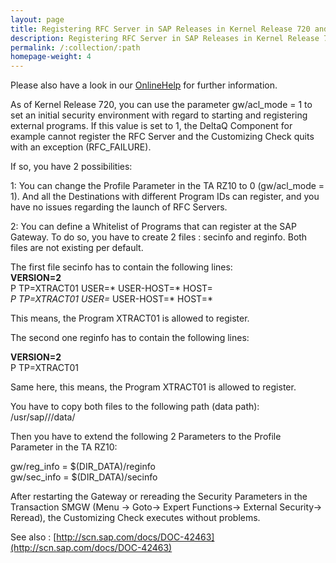 ```yaml
---
layout: page
title: Registering RFC Server in SAP Releases in Kernel Release 720 and higher
description: Registering RFC Server in SAP Releases in Kernel Release 720 and higher
permalink: /:collection/:path
homepage-weight: 4
---
```


Please also have a look in our [OnlineHelp](https://help.theobald-software.com/en/) for further information.

As of Kernel Release 720, you can use the parameter gw/acl_mode = 1 to set an initial security environment with regard to starting and registering external programs. If this value is set to 1, the DeltaQ Component for example cannot register the RFC Server and the Customizing Check quits with an exception (RFC_FAILURE).

If so, you have 2 possibilities:

1: You can change the Profile Parameter in the TA RZ10 to 0 (gw/acl_mode = 1). And all the Destinations with different Program IDs can register, and you have no issues regarding the launch of RFC Servers.

2: You can define a Whitelist of Programs that can register at the SAP Gateway. To do so, you have to create 2 files : secinfo and reginfo. Both files are not existing per default.

The first file secinfo has to contain the following lines:<br>
**VERSION=2**<br>
P TP=XTRACT01 USER=* USER-HOST=* HOST=*<br>
P TP=XTRACT01 USER=* USER-HOST=* HOST=* 

This means, the Program XTRACT01 is allowed to register.

The second one reginfo has to contain the following lines:

**VERSION=2**<br>
P TP=XTRACT01

Same here, this means, the Program XTRACT01 is allowed to register.

You have to copy both files to the following path (data path):
/usr/sap/<SID>/<INSTANCE>/data/

Then you have to extend the following 2 Parameters to the Profile Parameter in the TA RZ10:

gw/reg_info = $(DIR_DATA)/reginfo<br>
gw/sec_info = $(DIR_DATA)/secinfo

After restarting the Gateway or rereading the Security Parameters in the Transaction SMGW (Menu -> Goto-> Expert Functions-> External Security-> Reread), the Customizing Check executes without problems.

See also : [http://scn.sap.com/docs/DOC-42463](http://scn.sap.com/docs/DOC-42463)